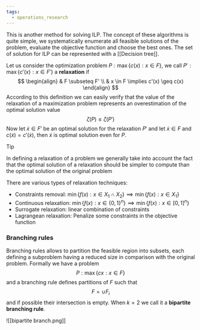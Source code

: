 ```yaml
---
tags:
  - operations_research
---
```


This is another method for solving ILP. The concept of these algorithms is quite simple, we systematically enumerate all feasible solutions of the problem, evaluate the objective function and choose the best ones. The set of solution for ILP can be represented with a [[Decision tree]].

Let us consider the optimization problem $P:\max \{ c(x): x \in F \}$, we call $P':\max \{ c'(x): x \in F' \}$ a **relaxation** if 
$$
\begin{align}
  & F \subseteq F' \\
  & x \in F \implies c'(x) \geq c(x)
\end{align}
$$
According to this definition we can easily verify that the value of the relaxation of a maximization problem represents an overestimation of the optimal solution value
$$
\zeta(P) \leq \zeta(P')
$$
Now let $\dot{x} \in F'$ be an optimal solution for the relaxation $P'$ and let  $\dot{x}\in F$ and $c(\dot{x})=c'(\dot{x})$, then $\dot{x}$ is optimal solution even for $P$.

>[!tip]
>In defining a relaxation of a problem we generally take into account the fact that the optimal solution of a relaxation should be simpler to compute than the optimal solution of the original problem

There are various types of relaxation techniques:
- Constraints removal: $\min \{ f(x) : x \in X_{1} \cap X_{2} \} \implies \min \{ f(x) : x \in X_{1} \}$
- Continuous relaxation: $\min \{ f(x): x \in \{ 0, 1 \}^{n} \} \implies \min \{ f(x): x \in [0,1]^{n} \}$
- Surrogate relaxation: linear combination of constraints
- Lagrangean relaxation: Penalize some constraints in the objective function
### Branching rules

Branching rules allows to partition the feasible region into subsets, each defining a subproblem having a reduced size in comparison with the original problem. Formally we have a problem
$$
P: \max \{ cx: x\in F \}
$$
and a branching rule defines partitions of $F$ such that
$$
F = \cup F_{i}
$$
and if possible their intersection is empty. When $k = 2$ we call it a **bipartite branching rule**.

![[bipartite branch.png]]
